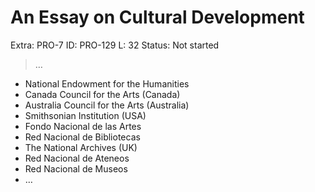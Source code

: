 # An Essay on Cultural Development

Extra: PRO-7
ID: PRO-129
L: 32
Status: Not started

> …
> 

- National Endowment for the Humanities
- Canada Council for the Arts (Canada)
- Australia Council for the Arts (Australia)
- Smithsonian Institution (USA)
- Fondo Nacional de las Artes
- Red Nacional de Bibliotecas
- The National Archives (UK)
- Red Nacional de Ateneos
- Red Nacional de Museos
- …